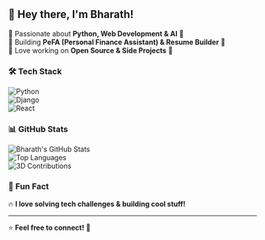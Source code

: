 ## 👋 Hey there, I'm Bharath!  

🔹 Passionate about **Python, Web Development & AI** 🤖  
🔹 Building **PeFA (Personal Finance Assistant) & Resume Builder** 💼  
🔹 Love working on **Open Source & Side Projects** 🚀  

### 🛠️ Tech Stack  
![Python](https://img.shields.io/badge/Python-3776AB?style=for-the-badge&logo=python&logoColor=white)  
![Django](https://img.shields.io/badge/Django-092E20?style=for-the-badge&logo=django&logoColor=white)  
![React](https://img.shields.io/badge/React-20232A?style=for-the-badge&logo=react&logoColor=61DAFB)  

### 📊 GitHub Stats  
![Bharath's GitHub Stats](https://github-readme-stats.vercel.app/api?username=BharathkumarB04&show_icons=true&theme=radical)  
![Top Languages](https://github-readme-stats.vercel.app/api/top-langs/?username=BharathkumarB04&layout=compact&theme=radical)  
![3D Contributions](https://github.com/BharathkumarB04/github-profile-3d-contrib/blob/main/profile-night-rainbow.svg)


### 🎯 Fun Fact  
🔥 **I love solving tech challenges & building cool stuff!**  

---
⭐️ **Feel free to connect!** 🚀  
